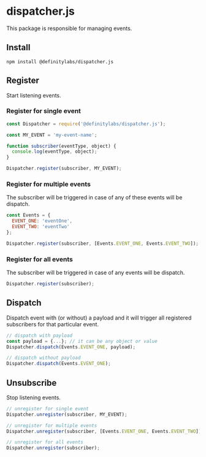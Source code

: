 # dispatcher.js

This package is responsible for managing events.

## Install

```shell script
npm install @definitylabs/dispatcher.js
```

## Register
Start listening events.

### Register for single event

```javascript
const Dispatcher = require('@definitylabs/dispatcher.js');

const MY_EVENT = 'my-event-name';

function subscriber(eventType, object) {
  console.log(eventType, object);
}

Dispatcher.register(subscriber, MY_EVENT);
```

### Register for multiple events

The subscriber will be triggered in case of any of these events will be dispatch.

```javascript
const Events = {
  EVENT_ONE: 'eventOne',
  EVENT_TWO: 'eventTwo'
};

Dispatcher.register(subscriber, [Events.EVENT_ONE, Events.EVENT_TWO]);
```

### Register for all events

The subscriber will be triggered in case of any events will be dispatch.

```javascript
Dispatcher.register(subscriber);
```

## Dispatch
Dispatch event with (or without) a payload and it will trigger all registered subscribers for that particular event.

```javascript
// dispatch with payload
const payload = {...}; // it can be any object or value
Dispatcher.dispatch(Events.EVENT_ONE, payload);

// dispatch without payload
Dispatcher.dispatch(Events.EVENT_ONE);
```

## Unsubscribe
Stop listening events.

```javascript
// unregister for single event
Dispatcher.unregister(subscriber, MY_EVENT);

// unregister for multiple events
Dispatcher.unregister(subscriber, [Events.EVENT_ONE, Events.EVENT_TWO]);

// unregister for all events
Dispatcher.unregister(subscriber);
```